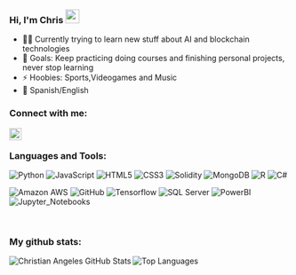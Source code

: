 ### Hi, I'm Chris <img src="https://media.giphy.com/media/hvRJCLFzcasrR4ia7z/giphy.gif" width="25px">

- 👨‍💻 Currently trying to learn new stuff about AI and blockchain technologies
- 🥅 Goals: Keep practicing doing courses and finishing personal projects, never stop learning
- ⚡ Hoobies: Sports,Videogames and Music
- 💬 Spanish/English


### Connect with me:
[<img align="left" alt="My LinkedIn" width="22px" src="https://cdn-icons-png.flaticon.com/512/174/174857.png" />][linkedin]

<br />

### Languages and Tools:
![Python](https://img.shields.io/badge/-Python-black?style=plastic-square&logo=python)
![JavaScript](https://img.shields.io/badge/-JavaScript-black?style=plastic-square&logo=javascript)
![HTML5](https://img.shields.io/badge/-HTML5-black?style=plastic-square&logo=html5&logoColor=white)
![CSS3](https://img.shields.io/badge/-CSS3-black?style=plastic-square&logo=css3)
![Solidity](https://img.shields.io/badge/-Solidity-black?style=plastic-square&logo=ethereum)
![MongoDB](https://img.shields.io/badge/-MongoDB-black?style=plastic-square&logo=mongodb)
![R](https://img.shields.io/badge/-R-black?style=plastic-square&logo=R)
![C#](https://img.shields.io/badge/-C%23-black?style=plastic-square&logo=Csharp)
<br />

![Amazon AWS](https://img.shields.io/badge/Amazon%20AWS-black?style=plastic-square&logo=amazon-aws)
![GitHub](https://img.shields.io/badge/-GitHub-181717?style=plastic-square&logo=github)
![Tensorflow](https://img.shields.io/badge/-Tensorflow-black?style=plastic-square&logo=Tensorflow)
![SQL Server](https://img.shields.io/badge/-SQL%20Server-black?style=plastic-square&logo=microsoft-sql-server)
![PowerBI](https://img.shields.io/badge/-PowerBi-black?style=plastic-square&logo=PowerBI)
![Jupyter_Notebooks](https://img.shields.io/badge/-Jupyter-black?style=plastic-square&logo=Jupyter)

<br />

### My github stats:

<img align="left" alt="Christian Angeles GitHub Stats" src="https://github-readme-stats.vercel.app/api?username=SleepWalKer09&&show_icons=true&title_color=ffffff&icon_color=bb2acf&text_color=daf7dc&bg_color=151515"/>
<img alt="Top Languages" src="https://github-readme-stats.vercel.app/api/top-langs/?username=SleepWalKer09&layout=compact"/>
<br />

[linkedin]: https://www.linkedin.com/in/christian-angeles/
